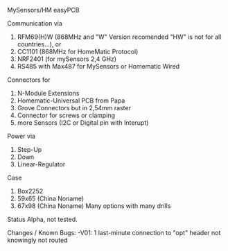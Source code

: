 MySensors/HM easyPCB 


Communication via 
1) RFM69(H)W (868MHz and "W" Version recomended "HW" is not for all countries...), or 
2) CC1101 (868MHz for HomeMatic Protocol) 
3) NRF2401 (for mySensors 2,4 GHz) 
4) RS485 with Max487 for MySensors or Homematic Wired 
 

Connectors for 
1) N-Module Extensions 
2) Homematic-Universal PCB from Papa 
3) Grove Connectors but in 2,54mm raster 
4) Connector for screws or clamping 
5) more Sensors (I2C or Digital pin with Interupt) 

 
Power via 
1) Step-Up 
2) Down 
3) Linear-Regulator 


Case 
1) Box2252
2) 59x65 (China Noname)
3) 67x98 (China Noname)
Many options with many drills 


Status 
Alpha, not tested. 

 
Changes / Known Bugs: 
-V01: 1 last-minute connection to "opt" header not knowingly not routed 


